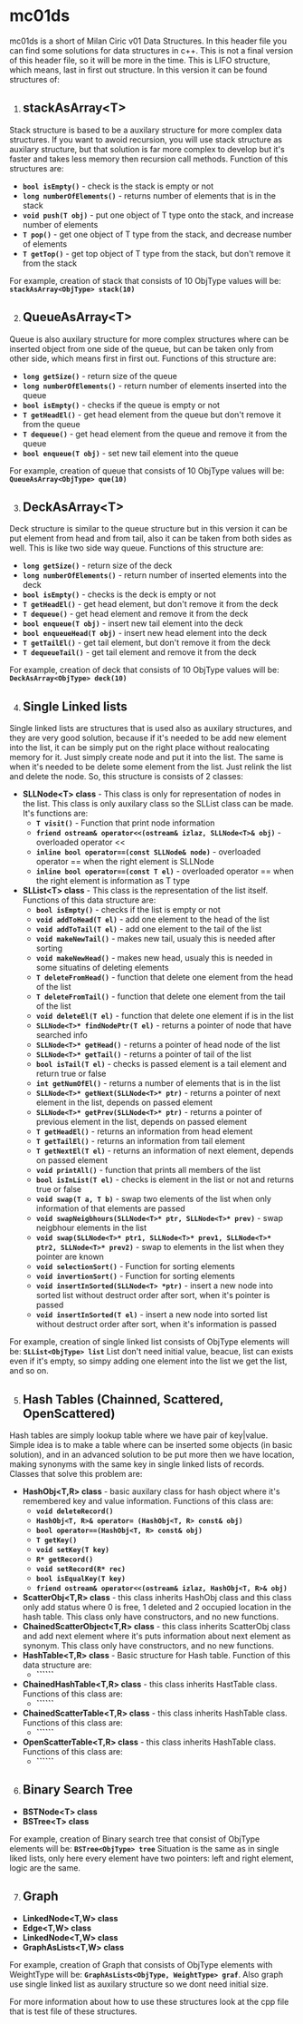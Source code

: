 # mc01ds

mc01ds is a short of Milan Ciric v01 Data Structures. In this header file you can find some solutions for data structures in c++. This is not a final version of this header file, so it will be more in the time. This is LIFO structure, which means, last in first out structure. In this version it can be found structures of:

1. ## stackAsArray\<T\>

Stack structure is based to be a auxilary structure for more complex data structures. If you want to awoid recursion, you will use stack structure as auxilary structure, but that solution is far more complex to develop but it's faster and takes less memory then recursion call methods. Function of this structures are:

- **```bool isEmpty()```**            - check is the stack is empty or not
- **```long numberOfElements()```**   - returns number of elements that is in the stack
- **```void push(T obj)```**          - put one object of T type onto the stack, and increase number of elements
- **```T pop()```**                   - get one object of T type from the stack, and decrease number of elements
- **```T getTop()```**                - get top object of T type from the stack, but don't remove it from the stack

For example, creation of stack that consists of 10 ObjType values will be:   **```stackAsArray<ObjType> stack(10)```**
    
2. ## QueueAsArray\<T\>

Queue is also auxilary structure for more complex structures where can be inserted object from one side of the queue, but can be taken only from other side, which means first in first out. Functions of this structure are:
- **```long getSize()```**              - return size of the queue
- **```long numberOfElements()```**     - return number of elements inserted into the queue
- **```bool isEmpty()```**              - checks if the queue is empty or not
- **```T getHeadEl()```**               - get head element from the queue but don't remove it from the queue
- **```T dequeue()```**                 - get head element from the queue and remove it from the queue
- **```bool enqueue(T obj)```**         - set new tail element into the queue

For example, creation of queue that consists of 10 ObjType values will be: **```QueueAsArray<ObjType> que(10)```**

3. ## DeckAsArray\<T\>

Deck structure is similar to the queue structure but in this version it can be put element from head and from tail, also it can be taken from both sides as well. This is like two side way queue. Functions of this structure are:
- **```long getSize()```** - return size of the deck
- **```long numberOfElements()```** - return number of inserted elements into the deck
- **```bool isEmpty()```** - checks is the deck is empty or not
- **```T getHeadEl()```** - get head element, but don't remove it from the deck
- **```T dequeue()```** - get head element and remove it from the deck
- **```bool enqueue(T obj)```** - insert new tail element into the deck
- **```bool enqueueHead(T obj)```** - insert new head element into the deck
- **```T getTailEl()```** - get tail element, but don't remove it from the deck
- **```T dequeueTail()```** - get tail element and remove it from the deck

For example, creation of deck that consists of 10 ObjType values will be: **```DeckAsArray<ObjType> deck(10)```**

4. ## Single Linked lists

Single linked lists are structures that is used also as auxilary structures, and they are very good solution, because if it's needed to be add new element into the list, it can be simply put on the right place without realocating memory for it. Just simply create node and put it into the list. The same is when it's needed to be delete some element from the list. Just relink the list and delete the node. So, this structure is consists of 2 classes:
- **SLLNode\<T\> class** - This class is only for representation of nodes in the list. This class is only auxilary class so the SLList class can be made. It's functions are:
    - **```T visit()```** - Function that print node information
    - **```friend ostream& operator<<(ostream& izlaz, SLLNode<T>& obj)```** - overloaded operator <<
    - **```inline bool operator==(const SLLNode& node)```** - overloaded operator == when the right element is SLLNode
    - **```inline bool operator==(const T el)```**  - overloaded operator == when the right element is information as T type
- **SLList\<T\> class** - This class is the representation of the list itself. Functions of this data structure are: 
    - **```bool isEmpty()```** - checks if the list is empty or not
    - **```void addToHead(T el)```** - add one element to the head of the list
    - **```void addToTail(T el)```** - add one element to the tail of the list
    - **```void makeNewTail()```**  - makes new tail, usualy this is needed after sorting
    - **```void makeNewHead()```** - makes new head, usualy this is needed in some situatins of deleting elements   
    - **```T deleteFromHead()```** - function that delete one element from the head of the list
    - **```T deleteFromTail()```** - function that delete one element from the tail of the list
    - **```void deleteEl(T el)```** - function that delete one element if is in the list
    - **```SLLNode<T>* findNodePtr(T el)```** - returns a pointer of node that have searched info
    - **```SLLNode<T>* getHead()```** - returns a pointer of head node of the list
    - **```SLLNode<T>* getTail()```** - returns a pointer of tail of the list
    - **```bool isTail(T el)```** - checks is passed element is a tail element and return true or false
    - **```int getNumOfEl()```** - returns a number of elements that is in the list
    - **```SLLNode<T>* getNext(SLLNode<T>* ptr)```** - returns a pointer of next element in the list, depends on passed element
    - **```SLLNode<T>* getPrev(SLLNode<T>* ptr)```** - returns a pointer of previous element in the list, depends on passed element
    - **```T getHeadEl()```** - returns an information from head element
    - **```T getTailEl()```** - returns an information from tail element 
    - **```T getNextEl(T el)```** - returns an information of next element, depends on passed element
    - **```void printAll()```** - function that prints all members of the list
    - **```bool isInList(T el)```** - checks is element in the list or not and returns true or false
    - **```void swap(T a, T b)```** - swap two elements of the list when only information of that elements are passed
    - **```void swapNeigbhours(SLLNode<T>* ptr, SLLNode<T>* prev)```** - swap neigbhour elements in the list
    - **```void swap(SLLNode<T>* ptr1, SLLNode<T>* prev1, SLLNode<T>* ptr2, SLLNode<T>* prev2)```** - swap to elements in the list when they pointer are known
    - **```void selectionSort()```** - Function for sorting elements
    - **```void invertionSort()```** - Function for sorting elements
    - **```void insertInSorted(SLLNode<T> *ptr)```** - insert a new node into sorted list without destruct order after sort, when it's pointer is passed
    - **```void insertInSorted(T el)```** - insert a new node into sorted list without destruct order after sort, when it's information is passed

For example, creation of single linked list consists of ObjType elements will be: **```SLList<ObjType> list```**
List don't need initial value, beacue, list can exists even if it's empty, so simpy adding one element into the list we get the list, and so on.

5. ## Hash Tables (Chainned, Scattered, OpenScattered)

Hash tables are simply lookup table where we have pair of key|value. Simple idea is to make a table where can be inserted some objects (in basic solution), and in an advanced solution to be put more then we have location, making synonyms with the same key in single linked lists of records. Classes that solve this problem are:

- **HashObj\<T,R\> class** - basic auxilary class for hash object where it's remembered key and value information. Functions of this class are:
    - **```void deleteRecord()```**
    - **```HashObj<T, R>& operator= (HashObj<T, R> const& obj)```**
    - **```bool operator==(HashObj<T, R> const& obj)```**
    - **```T getKey()```**
    - **```void setKey(T key)```**
    - **```R* getRecord()```**
    - **```void setRecord(R* rec)```**
    - **```bool isEqualKey(T key)```**
    - **```friend ostream& operator<<(ostream& izlaz, HashObj<T, R>& obj)```**
- **ScatterObj\<T,R\> class** - this class inherits HashObj class and this class only add status where 0 is free, 1 deleted and 2 occupied location in the hash table. This class only have constructors, and no new functions.
- **ChainedScatterObject\<T,R\> class** - this class inherits ScatterObj class and add next element where it's puts information about next element as synonym.  This class only have constructors, and no new functions.
- **HashTable\<T,R\> class** - Basic structure for Hash table. Function of this data structure are:
    - **``````**
- **ChainedHashTable\<T,R\> class** - this class inherits HastTable class. Functions of this class are:
    - **``````**
- **ChainedScatterTable\<T,R\> class** - this class inherits HashTable class. Functions of this class are:
    - **``````**
- **OpenScatterTable\<T,R\> class** - this class inherits HashTable class. Functions of this class are:
    - **``````**

6. ## Binary Search Tree

- **BSTNode\<T\> class**
- **BSTree\<T\> class**

For example, creation of Binary search tree that consist of ObjType elements will be: **```BSTree<ObjType> tree```** Situation is the same as in single liked lists, only here every element have two pointers: left and right element, logic are the same.

7. ## Graph

- **LinkedNode\<T,W\> class**
- **Edge\<T,W\> class**
- **LinkedNode\<T,W\> class**
- **GraphAsLists\<T,W\> class**

For example, creation of Graph that consists of ObjType elements with WeightType will be: **```GraphAsLists<ObjType, WeightType> graf```**. Also graph use single linked list as auxilary structure so we dont need initial size.

For more information about how to use these structures look at the cpp file that is test file of these structures.
